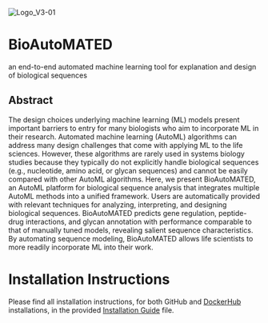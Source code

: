 ![Logo_V3-01](https://user-images.githubusercontent.com/33818756/229146095-6e892838-9a4d-4b24-94a0-c58509e6fe9a.png)

# BioAutoMATED
an end-to-end automated machine learning tool for explanation and design of biological sequences

## Abstract
The design choices underlying machine learning (ML) models present important barriers to entry for many biologists who aim to incorporate ML in their research. Automated machine learning (AutoML) algorithms can address many design challenges that come with applying ML to the life sciences. However, these algorithms are rarely used in systems biology studies because they typically do not explicitly handle biological sequences (e.g., nucleotide, amino acid, or glycan sequences) and cannot be easily compared with other AutoML algorithms. Here, we present BioAutoMATED, an AutoML platform for biological sequence analysis that integrates multiple AutoML methods into a unified framework. Users are automatically provided with relevant techniques for analyzing, interpreting, and designing biological sequences. BioAutoMATED predicts gene regulation, peptide-drug interactions, and glycan annotation with performance comparable to that of manually tuned models, revealing salient sequence characteristics. By automating sequence modeling, BioAutoMATED allows life scientists to more readily incorporate ML into their work.

# Installation Instructions
Please find all installation instructions, for both GitHub and [DockerHub](https://hub.docker.com/r/jackievaleri/bioautomated) installations, in the provided [Installation Guide](https://github.com/jackievaleri/BioAutoMATED/blob/main/Installation_Guide_04052023.docx) file. 
